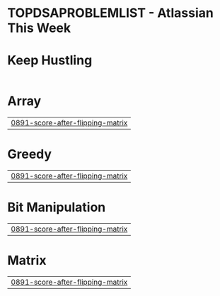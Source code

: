 # TOPDSAPROBLEMLIST - Atlassian This Week


# Keep Hustling
|  |
| ------- |
# Array
|  |
| ------- |
| [0891-score-after-flipping-matrix](https://github.com/Aryamnsls/TOPDSAPROBLEMLIST/tree/master/0891-score-after-flipping-matrix) |
# Greedy
|  |
| ------- |
| [0891-score-after-flipping-matrix](https://github.com/Aryamnsls/TOPDSAPROBLEMLIST/tree/master/0891-score-after-flipping-matrix) |
# Bit Manipulation
|  |
| ------- |
| [0891-score-after-flipping-matrix](https://github.com/Aryamnsls/TOPDSAPROBLEMLIST/tree/master/0891-score-after-flipping-matrix) |
# Matrix
|  |
| ------- |
| [0891-score-after-flipping-matrix](https://github.com/Aryamnsls/TOPDSAPROBLEMLIST/tree/master/0891-score-after-flipping-matrix) |